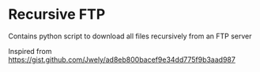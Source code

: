 # Recursive FTP


Contains python script to download all files recursively from an FTP server

Inspired from
https://gist.github.com/Jwely/ad8eb800bacef9e34dd775f9b3aad987

